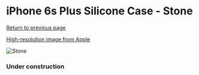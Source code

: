 # iPhone 6s Plus Silicone Case - Stone

[Return to previous page](/iphone_6)

[High-resolution image from Apple](https://store.storeimages.cdn-apple.com/8756/as-images.apple.com/is/MKXN2?wid=4500&hei=4500&fmt=png)

<div style="width: 384px"><img src="/everypreview/MKXN2.png" alt="Stone"></div>

### Under construction
